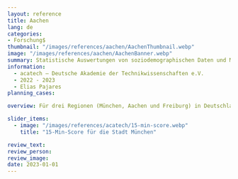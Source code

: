 ```yaml
---
layout: reference
title: Aachen 
lang: de
categories:
- Forschung$
thumbnail: "/images/references/aachen/AachenThumbnail.webp"
image: "/images/references/aachen/AachenBanner.webp"
summary: Statistische Auswertungen von soziodemographischen Daten und Mobilitätsparametern für München, Aachen und Freiburg.
information:
  - acatech – Deutsche Akademie der Technikwissenschaften e.V.
  - 2022 - 2023
  - Elias Pajares
planning_cases:

overview: Für drei Regionen (München, Aachen und Freiburg) in Deutschland werden statistische Auswertungen von soziodemographischen Daten und Mobilitätsparametern (u.a. MiD) durchgeführt. Diese werden geeigneten Erreichbarkeitsindikatoren räumlich gegenübergestellt, um Raumqualitäten und die Attraktivität des Verkehrssystems (insbesondere Umweltverbund) aufzuzeigen. [linebreak] So werden Erreichbarkeiten insbesondere für den Fußverkehr, Radverkehr und ÖPNV berechnet. Mithilfe von Indikatoren wie Heatmaps, ÖV-Güteklassen und einem 15-Minuten-Stadt-Score wird die Qualität von Raum und Verkehr differenziert aufgezeigt. Die generierten Analysen werden in mehreren Fachgremien und Workshops diskutiert und fachlich interpretiert.

slider_items:
  - image: "/images/references/acatech/15-min-score.webp"
    title: "15-Min-Score für die Stadt München"

review_text: 
review_person: 
review_image: 
date: 2023-01-01
---
```


